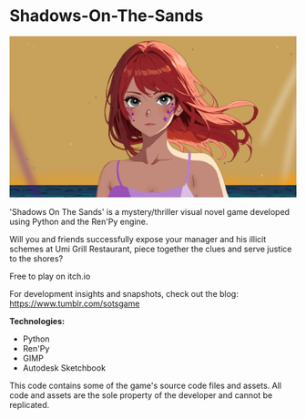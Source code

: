 # Shadows-On-The-Sands
<img src = "yuzu_closeup.png">

'Shadows On The Sands' is a mystery/thriller visual novel game developed using Python and the Ren'Py engine.

Will you and friends successfully expose your manager and his illicit schemes at Umi Grill Restaurant, piece together the clues and serve justice to the shores?

Free to play on itch.io

For development insights and snapshots, check out the blog: https://www.tumblr.com/sotsgame

<b>Technologies:</b>
- Python
- Ren'Py
- GIMP
- Autodesk Sketchbook

This code contains some of the game's source code files and assets. All code and assets are the sole property of the developer and cannot be replicated.
